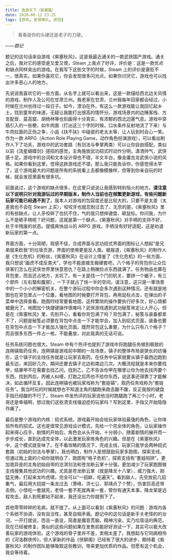 ```yaml
---
title: 逸游天下（紫塞篇）
date: 2020—08-12 23:25
tags: [游戏, 爱恨情仇, 感悟]
---
```


> 看看是你的头硬还是老子的刀硬。

*——题记*

题记的这句话来自游戏《紫塞秋风》，这是我最近通关的一款武侠国产游戏。通关之后，我对它的感受是又爱又恨，Steam 上我点了好评，评价是：这是一款优点和缺点同样突出的游戏。在我写下这些文字的时候，Steam 上的评价是褒贬不一，很真实。如果你喜欢它，你会发现很多闪光点，如果你讨厌它，游戏也可以找出许多恶心人的地方。

先说说我喜欢它的一些方面。从名字上就可以看出来，这是一款描绘西北边关风情的游戏，制作人及公司在甘肃兰州。我老家在甘肃，兰州我每年回家都会经过，小时候在兰州也待过一段日子。如今，漂泊在外，有这么一款游戏能让我回忆起乡土，找到童年的味道，无疑让我能打出很高的情怀分。游戏场景内的边陲客栈、方言配音、莫高窟、胡杨林等也刻画得十分真实，有浓郁的西北边塞气息。游戏中穿插引入的一些梗，如牛肉面（打出这三个字的时候，口水条件反射地流了下来）与牛肉拉面的正伪之争，小品《扶不扶》中碰瓷的老太太等，让人玩到时会心一笑。作为一款 ARPG（Action Role Playing Game，动作角色扮演游戏），可以看出制作人下了功夫，游戏中的武功套路（有剑法与拳掌两类）可以让你自由搭配，类似以前《流星蝴蝶剑》搓招的感觉，主角施放武功招式时动作分明，潇洒帅气，武侠感十足。游戏中的台词和文本设计得也不错，半文半白，像金庸古龙武侠小说的风格。如果你看到这里，觉得这款游戏还不错，那么我只能告诉你，你感觉得太早了。这个游戏最大的问题是所有的系统看上去都像模像样，但等到你亲自玩的时候，就会发现里面有很多坑。

前面说过，这个游戏的缺点很多，在这里只说说让我感到特别恼火的地方。**请注意以下说明只针对我游玩过的早期版本，制作人当前也在频繁更新游戏，有些问题新玩家可能已经遇不到了**。我本人对游戏的包容度还是比较大的，只要不是太差（太差我也不会在 Steam 上买），咬咬牙也就忍耐过去了。无奈的是，《紫塞秋风》里的有些缺点，让人牙咬碎了也抗不住，气的我只想摔键盘、砸鼠标。你问我，为什么不是砸手柄呢？好问题，这就是第一个缺点，《紫塞秋风》对手柄的支持不好，处于半残废的状态。提倡爽快战斗的 ARPG 游戏，手柄没有好好适配，这是劝退新玩家的第一点。

界面方面，十分简陋，观感不佳，合成界面与武功招式界面的图标让人想起“是兄弟就来砍我”的垃圾页游，界面的使用更是反人类。据报道，《紫塞秋风》的制作人是《生化危机》的粉丝，《紫塞秋风》在设计上借鉴了《生化危机》的一些方面，我只想说“画虎不成反类犬”，学也不能直接生搬硬套吧，八个格子的背包你让众位侠客们怎么在武侠世界里快意恩仇？在路上稍微捡点东西就满了。任务物品也算在背包里，而且还占地方，太坑了。有一关是找一个门的机关，要拼一个蝎子，有三个部件（左右螯和腹部），一下子就占了快一半的空间。请注意，这只是一章场景中的一个小小的解密机关，在整个游玩过程中你会多次遇到这种情况。还有就是地图也在背包里占一个位置，看地图的时候要打开背包，再用鼠标点击，在弹出的子菜单中选择查看。跑图时经常要看地图，这样繁琐的操作要执行好多次，好心情都被磨光了。地图加个快捷键操作很难吗？武侠游戏遇到武功秘笈肯定让人开心，但是在《紫塞秋风》里，先别开心，看看你背包满了吗？背包满了，秘笈与装备都拿不了，问题是秘笈必须要在背包中点击一下才能学会，加入到招式页面，装备也要在背包中点击一下才能加入强化页面。既然背包这么重要，为什么只有八个格子？而且很多东西一件占一格，不能叠放，对此我真的无话可说。

任务系统问题也很大。Steam 中有个热评也提到了游戏中将跑腿任务做到极致的连朔镇取药任务。连朔镇是游戏前中期的一处场景，镇子的整体布局是狭长的纺锤形，这个镇子的主线任务就是让玩家去取药。在任务中玩家就要从镇子最西边跑到最东边，来回好几次，期间还要去镇子北边和南边几次。大概流程就是本来你要找甲，结果甲不在需要去找乙问，找到乙，乙不告诉你甲在哪里让你为他去找丙要个东西，找到丙后，丙被人纠缠，打跑之后丙也不给你东西，说这事还得靠丁才能解决，如此循环反复。因此连朔镇也被玩家戏称为“套娃镇”，取药任务戏称为“套娃任务”。我当时玩的时候就想也不知道主角的腿跑来跑去酸不酸，反正我按的键盘手指已经酸的不行了。Steam 中发热评的玩家说他当时跑腿跑了再三个小时，老哥还是幸福啊，想过我们这些清支线强迫症的玩家吗？写到这里，手指又开始隐隐作痛了。

最后是整个游戏的内核：招式系统。游戏最开始会给玩家体验最强的角色，让你体验所有的招式。这也是很常见游戏设计模式，先给一个完全体的角色，让玩家操作起来得心应手，剧情的开始后，角色会从头开始，十分弱小，随着剧情的展开而一步步成长，直到达成完全体，以此激发玩家练角色的兴趣。但是在《紫塞秋风》中，这个模式就变味了。在不看攻略的情况下，完成主线，玩家只能学会两种招式套路（初始的剑法与拳掌）。我也明白，制作人是想鼓励玩家多跑图，探索支线，但通过我上面的介绍你就明白了，跑图有“格子危机”，探索支线有“套娃陷阱”。更加诡异是的主角初始自带的沧溟剑法和苍龙断云掌十分强，更加减少了玩家跑图做支线搜集其他武功的兴趣。尤其是苍龙断云掌（就是降龙十八掌），威力强大，刚猛无俦，打起来龙吟虎啸，完全可以“一招鲜，吃遍天”。看到敌人，先空放前几招集气，最后用大招搓一条龙过去（萧峰，洪七公、郭靖点了个赞），伤害巨高还带击倒。小怪吃一套就死，老怪一套不死就再来一套，管你有通天本事，降龙掌是远程攻击，敌人到死都站不起来，我还没出力你就倒下了。

其他零零碎碎的毛病，就不提了。从上面可以看到《紫塞秋风》的问题：游戏内各个系统不协调，没有自洽性，甚至自相矛盾。题记中的这句话是新手关老怪的的台词，一开打就说，而且一直说，简直是魔音贯脑，精神污染，实乃垃圾话的典范，现在已经被修复。类似的这些问题如果在发售前能好好测试一下，其实可以极大改善玩家的游戏体验。这个游戏的骨子里并不差，卖相太差了。我想起与它同病相怜的《河洛群侠传》，但人家新的作品《侠聊阁》已经有了很大的进步，期待着《紫塞秋风》的制作团队能够吸取这些教训，带来更加优质的作品。但愿有这个机会，我会等待着。
